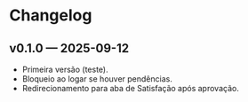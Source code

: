 # Changelog

## v0.1.0 — 2025-09-12
- Primeira versão (teste).
- Bloqueio ao logar se houver pendências.
- Redirecionamento para aba de Satisfação após aprovação.
